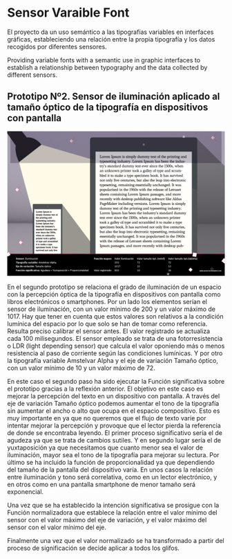 # Sensor Varaible Font

El proyecto da un uso semántico a las tipografías variables en interfaces gráficas, estableciendo una relación entre la propia tipografía y los datos recogidos por diferentes sensores.

Providing variable fonts with a semantic use in graphic interfaces to establish a relationship between typography and the data collected by different sensors.

## Prototipo Nº2. Sensor de iluminación aplicado al tamaño óptico de la tipografía en dispositivos con pantalla

[![Sensor Variable Font - iluminación](/img/sensorvariablefont-iluminacion.jpg)](https://vimeo.com/341421372 "Sensor Variable Font - iluminacion")

En el segundo prototipo se relaciona el grado de iluminación de un espacio con la percepción óptica de la tipografía en dispositivos con pantalla como libros electrónicos o smartphones.
Por un lado los elementos serían el sensor de iluminación, con un valor mínimo de 200 y un valor máximo de 1017. Hay que tener en cuenta que estos valores son relativos a la condición lumínica del espacio por lo que solo se han de tomar como referencia. Resulta preciso calibrar el sensor antes. El valor registrado se actualiza cada 100 milisegundos. El sensor empleado se trata de una fotorresistencia o LDR (light depending sensor) que calcula el valor oponiendo más o menos resistencia al paso de corriente según las condiciones lumínicas. Y por otro la tipografía variable Amstelvar Alpha y el eje de variación Tamaño óptico, con un valor mínimo de 10 y un valor máximo de 72.

En este caso el segundo paso ha sido ejecutar la Función significativa sobre el prototipo gracias a la reflexión anterior. El objetivo en este caso es mejorar la percepción del texto en un dispositivo con pantalla. A través del eje de variación Tamaño óptico podemos aumentar el tono de la tipografía sin aumentar el ancho o alto que ocupa en el espacio compositivo. Esto es muy importante en ya que no queremos que el flujo de texto varíe por intentar mejorar la percepción y provoque que el lector pierda la referencia de donde se encontraba leyendo. El primer proceso significativo sería el de agudeza ya que se trata de cambios sutiles. Y en segundo lugar sería el de yuxtaposición ya que necesitamos que cuanto menor sea el valor de iluminación, mayor sea el tono de la tipografía para mejorar su lectura. Por último se ha incluido la función de proporcionalidad ya que dependiendo del tamaño de la pantalla del dispositivo varía. En unos casos la relación entre iluminación y tono será correlativa, como en un lector electrónico, y en otros como en una pantalla smartphone de menor tamaño será exponencial.

Una vez que se ha establecido la intención significativa se prosigue con la Función normalizadora que establece la relación entre el valor mínimo del sensor con el valor máximo del eje de variación, y el valor máximo del sensor con el valor mínimo del eje.

Finalmente una vez que el valor normalizado se ha transformado a partir del proceso de significación se decide aplicar a todos los glifos.
